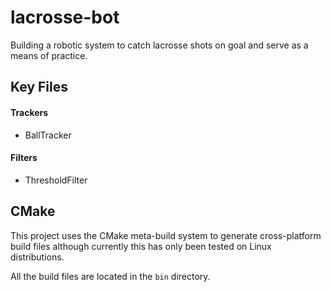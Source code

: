 lacrosse-bot
============

Building a robotic system to catch lacrosse shots on goal and serve as a means of practice.


Key Files
---

#### Trackers
+ BallTracker

#### Filters
+ ThresholdFilter


CMake
---

This project uses the CMake meta-build system to generate cross-platform build files although currently this has only been tested on Linux distributions.

All the build files are located in the `bin` directory.
